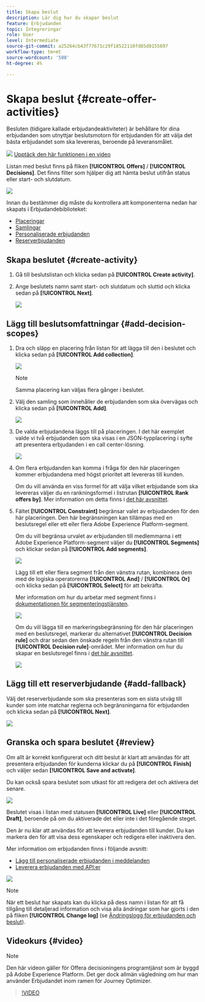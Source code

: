 ```yaml
---
title: Skapa beslut
description: Lär dig hur du skapar beslut
feature: Erbjudanden
topic: Integreringar
role: User
level: Intermediate
source-git-commit: a25264cb43f77671c29f18522110fd85d0155697
workflow-type: tm+mt
source-wordcount: '588'
ht-degree: 4%

---
```


# Skapa beslut {#create-offer-activities}

Besluten (tidigare kallade erbjudandeaktiviteter) är behållare för dina erbjudanden som utnyttjar beslutsmotorn för erbjudanden för att välja det bästa erbjudandet som ska levereras, beroende på leveransmålet.

![](../../assets/do-not-localize/how-to-video.png) [Upptäck den här funktionen i en video](#video)

Listan med beslut finns på fliken **[!UICONTROL Offers]** / **[!UICONTROL Decisions]**. Det finns filter som hjälper dig att hämta beslut utifrån status eller start- och slutdatum.

![](../../assets/activities-list.png)

Innan du bestämmer dig måste du kontrollera att komponenterna nedan har skapats i Erbjudandebiblioteket:

* [Placeringar](../offer-library/creating-placements.md)
* [Samlingar](../offer-library/creating-collections.md)
* [Personaliserade erbjudanden](../offer-library/creating-personalized-offers.md)
* [Reserverbjudanden](../offer-library/creating-fallback-offers.md)

## Skapa beslutet {#create-activity}

1. Gå till beslutslistan och klicka sedan på **[!UICONTROL Create activity]**.

1. Ange beslutets namn samt start- och slutdatum och sluttid och klicka sedan på **[!UICONTROL Next]**.

   ![](../../assets/activities-name.png)

## Lägg till beslutsomfattningar {#add-decision-scopes}

1. Dra och släpp en placering från listan för att lägga till den i beslutet och klicka sedan på **[!UICONTROL Add collection]**.

   ![](../../assets/activities-placement.png)

   >[!NOTE]
   >
   >Samma placering kan väljas flera gånger i beslutet.

1. Välj den samling som innehåller de erbjudanden som ska övervägas och klicka sedan på **[!UICONTROL Add]**.

   ![](../../assets/activities-collection.png)

1. De valda erbjudandena läggs till på placeringen. I det här exemplet valde vi två erbjudanden som ska visas i en JSON-typplacering i syfte att presentera erbjudanden i en call center-lösning.

   ![](../../assets/offers-added.png)

1. Om flera erbjudanden kan komma i fråga för den här placeringen kommer erbjudandena med högst prioritet att levereras till kunden.

   Om du vill använda en viss formel för att välja vilket erbjudande som ska levereras väljer du en rankningsformel i listrutan **[!UICONTROL Rank offers by]**. Mer information om detta finns i [det här avsnittet](../offer-activities/configure-offer-selection.md).

1. Fältet **[!UICONTROL Constraint]** begränsar valet av erbjudanden för den här placeringen. Den här begränsningen kan tillämpas med en beslutsregel eller ett eller flera Adobe Experience Platform-segment.

   Om du vill begränsa urvalet av erbjudanden till medlemmarna i ett Adobe Experience Platform-segment väljer du **[!UICONTROL Segments]** och klickar sedan på **[!UICONTROL Add segments]**.

   ![](../../assets/activity_constraint_segment.png)

   Lägg till ett eller flera segment från den vänstra rutan, kombinera dem med de logiska operatorerna **[!UICONTROL And]** / **[!UICONTROL Or]** och klicka sedan på **[!UICONTROL Select]** för att bekräfta.

   Mer information om hur du arbetar med segment finns i [dokumentationen för segmenteringstjänsten](https://experienceleague.adobe.com/docs/experience-platform/segmentation/home.html).

   ![](../../assets/activity_constraint_segment2.png)

   Om du vill lägga till en markeringsbegränsning för den här placeringen med en beslutsregel, markerar du alternativet **[!UICONTROL Decision rule]** och drar sedan den önskade regeln från den vänstra rutan till **[!UICONTROL Decision rule]**-området. Mer information om hur du skapar en beslutsregel finns i [det här avsnittet](../offer-library/creating-decision-rules.md).

   ![](../../assets/activity_constraint_rule.png)

## Lägg till ett reserverbjudande {#add-fallback}

Välj det reserverbjudande som ska presenteras som en sista utväg till kunder som inte matchar reglerna och begränsningarna för erbjudanden och klicka sedan på **[!UICONTROL Next]**.

![](../../assets/add-fallback-offer.png)

## Granska och spara beslutet {#review}

Om allt är korrekt konfigurerat och ditt beslut är klart att användas för att presentera erbjudanden för kunderna klickar du på **[!UICONTROL Finish]** och väljer sedan **[!UICONTROL Save and activate]**.

Du kan också spara beslutet som utkast för att redigera det och aktivera det senare.

![](../../assets/save-activities.png)

Beslutet visas i listan med statusen **[!UICONTROL Live]** eller **[!UICONTROL Draft]**, beroende på om du aktiverade det eller inte i det föregående steget.

Den är nu klar att användas för att leverera erbjudanden till kunder. Du kan markera den för att visa dess egenskaper och redigera eller inaktivera den.

Mer information om erbjudanden finns i följande avsnitt:

* [Lägg till personaliserade erbjudanden i meddelanden](../../deliver-personalized-offers.md)
* [Leverera erbjudanden med API:er](../api-reference/decisions-api/deliver-offers.md)

![](../../assets/activities-created.png)

>[!NOTE]
>
>När ett beslut har skapats kan du klicka på dess namn i listan för att få tillgång till detaljerad information och visa alla ändringar som har gjorts i den på fliken **[!UICONTROL Change log]** (se [Ändringslogg för erbjudanden och beslut](../get-started/user-interface.md#changes-log)).

## Videokurs {#video}

>[!NOTE]
>
>Den här videon gäller för Offera decisioningens programtjänst som är byggd på Adobe Experience Platform. Det ger dock allmän vägledning om hur man använder Erbjudandet inom ramen för Journey Optimizer.

>[!VIDEO](https://video.tv.adobe.com/v/329606?quality=12)
